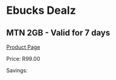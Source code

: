 
# Ebucks Dealz
## MTN 2GB - Valid for 7 days
[Product Page](https://www.ebucks.com/web/shop/productSelected.do?prodId=1028861908&catId=300)

Price: R99.00

Savings: 


	